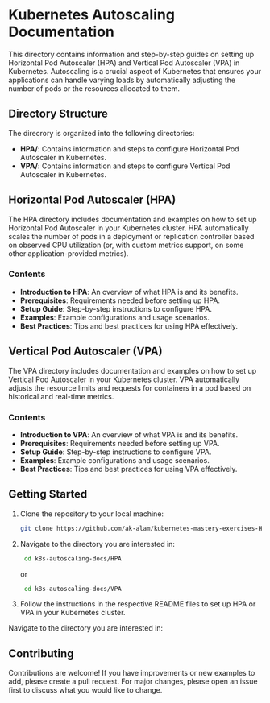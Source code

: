 # Kubernetes Autoscaling Documentation

This directory contains information and step-by-step guides on setting up Horizontal Pod Autoscaler (HPA) and Vertical Pod Autoscaler (VPA) in Kubernetes. Autoscaling is a crucial aspect of Kubernetes that ensures your applications can handle varying loads by automatically adjusting the number of pods or the resources allocated to them.

## Directory Structure

The direcrory is organized into the following directories:

- **HPA/**: Contains information and steps to configure Horizontal Pod Autoscaler in Kubernetes.
- **VPA/**: Contains information and steps to configure Vertical Pod Autoscaler in Kubernetes.

## Horizontal Pod Autoscaler (HPA)

The HPA directory includes documentation and examples on how to set up Horizontal Pod Autoscaler in your Kubernetes cluster. HPA automatically scales the number of pods in a deployment or replication controller based on observed CPU utilization (or, with custom metrics support, on some other application-provided metrics).

### Contents

- **Introduction to HPA**: An overview of what HPA is and its benefits.
- **Prerequisites**: Requirements needed before setting up HPA.
- **Setup Guide**: Step-by-step instructions to configure HPA.
- **Examples**: Example configurations and usage scenarios.
- **Best Practices**: Tips and best practices for using HPA effectively.

## Vertical Pod Autoscaler (VPA)

The VPA directory includes documentation and examples on how to set up Vertical Pod Autoscaler in your Kubernetes cluster. VPA automatically adjusts the resource limits and requests for containers in a pod based on historical and real-time metrics.

### Contents

- **Introduction to VPA**: An overview of what VPA is and its benefits.
- **Prerequisites**: Requirements needed before setting up VPA.
- **Setup Guide**: Step-by-step instructions to configure VPA.
- **Examples**: Example configurations and usage scenarios.
- **Best Practices**: Tips and best practices for using VPA effectively.

## Getting Started

1. Clone the repository to your local machine:
   ```sh
   git clone https://github.com/ak-alam/kubernetes-mastery-exercises-Hands-on.git
    ```
2. Navigate to the directory you are interested in:

   ```sh
    cd k8s-autoscaling-docs/HPA
   ```

    or 

   ```sh
    cd k8s-autoscaling-docs/VPA
   ``` 
3. Follow the instructions in the respective README files to set up HPA or VPA in your Kubernetes cluster.

Navigate to the directory you are interested in:


## Contributing
Contributions are welcome! If you have improvements or new examples to add, please create a pull request. For major changes, please open an issue first to discuss what you would like to change.

